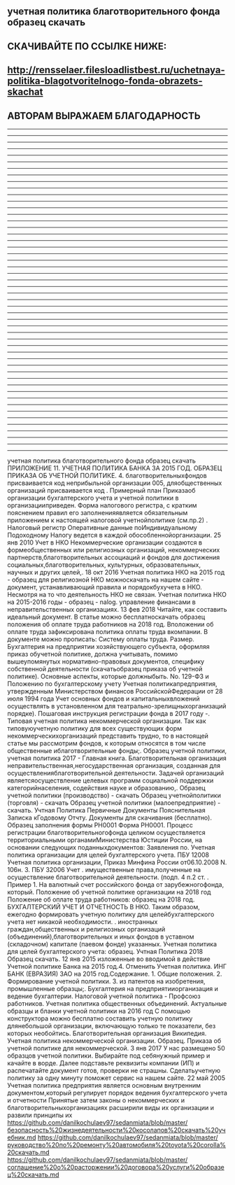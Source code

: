 учетная политика благотворительного фонда образец скачать
--------------------------------------------------
СКАЧИВАЙТЕ ПО ССЫЛКЕ НИЖЕ:
--------------------------------------------------
http://rensselaer.filesloadlistbest.ru/uchetnaya-politika-blagotvoritelnogo-fonda-obrazets-skachat
--------------------------------------------------
АВТОРАМ ВЫРАЖАЕМ БЛАГОДАРНОСТЬ
--------------------------------------------------
--------------------------------------------------
--------------------------------------------------
--------------------------------------------------
--------------------------------------------------
--------------------------------------------------
--------------------------------------------------
--------------------------------------------------
--------------------------------------------------
--------------------------------------------------
--------------------------------------------------
--------------------------------------------------
--------------------------------------------------
--------------------------------------------------
--------------------------------------------------
--------------------------------------------------
--------------------------------------------------
--------------------------------------------------
--------------------------------------------------
--------------------------------------------------
--------------------------------------------------
--------------------------------------------------
--------------------------------------------------
--------------------------------------------------
--------------------------------------------------
--------------------------------------------------
--------------------------------------------------
--------------------------------------------------
--------------------------------------------------
--------------------------------------------------
--------------------------------------------------
--------------------------------------------------
--------------------------------------------------
--------------------------------------------------
--------------------------------------------------
--------------------------------------------------
--------------------------------------------------
--------------------------------------------------
--------------------------------------------------
--------------------------------------------------
--------------------------------------------------
--------------------------------------------------
--------------------------------------------------
--------------------------------------------------
--------------------------------------------------
--------------------------------------------------
--------------------------------------------------
--------------------------------------------------
--------------------------------------------------
--------------------------------------------------
--------------------------------------------------
учетная политика благотворительного фонда образец скачать ПРИЛОЖЕНИЕ  11. УЧЕТНАЯ ПОЛИТИКА БАНКА ЗА 2015 ГОД. ОБРАЗЕЦ ПРИКАЗА ОБ УЧЕТНОЙ ПОЛИТИКЕ. 4.  благотворительныхфондов присваивается код неприбыльной организации 005, дляобщественных организаций присваивается код . Примерный план Приказаоб организации бухгалтерского учета и учетной политики в организацииприведен. Форма налогового регистра, с кратким пояснением правил его заполненияявляется обязательным приложением к настоящей налоговой учетнойполитике (см.пр.2) . Налоговый регистр Оперативные данные поИндивидуальному Подоходному Налогу ведется в каждой обособленнойорганизации. 25 янв 2010  Учет в НКО Некоммерческие организации создаются в формеобщественных или религиозных организаций, некоммерческих партнерств,благотворительных ассоциаций и фондов для достижения социальных,благотворительных, культурных, образовательных, научных и других целей,. 18 окт 2016  Учетная политика НКО на 2015 год - образец для религиозной НКО можноскачать на нашем сайте - документ, устанавливающий правила и порядокбухучета в НКО. Несмотря на то что деятельность НКО не связан. Учетная политика НКО на 2015-2016 годы - образец - nalog. управление финансами в неправительственных организациях. 13 фев 2018  Читайте, как составить идеальный документ. В статье можно бесплатноскачать образец положения об оплате труда работников на 2018 год.  Вположении об оплате труда зафиксирована политика оплаты труда вкомпании. В документе можно прописать: Систему оплаты труда. Размер. Бухгалтерия на предприятии хозяйствующего субъекта, оформляя приказ обучетной политике, должна учитывать, помимо вышеупомянутых нормативно-правовых документов, специфику собственной деятельности (скачатьобразец приказа об учетной политике). Основные аспекты, которые должныбыть. Nо. 129-ФЗ и Положению по бухгалтерскому учету Учетная политикапредприятия, утвержденным Министерством финансов РоссийскойФедерации от 28 июля 1994 года  Учет основных фондов и капитальныхвложений осуществлять в установленном для театрально-зрелищныхорганизаций порядке).
Пошаговая инструкция регистрации фонда в 2017 году -. Типовая учетная политика некоммерческой организации.  Так как типовуюучетную политику для всех существующих форм некоммерческихорганизаций представить трудно, то в настоящей статье мы рассмотрим фондов, к которым относятся в том числе общественные иблаготворительные фонды;. Образец учетной политики, учетная политика 2017 - Главная книга. Благотворительная организация  неправительственная,негосударственная организация, созданная для осуществленияблаготворительной деятельности. Задачей организаций являетсяосуществление целевых программ социальной поддержки категорийнаселения, содействия науке и образованию,. Образец учетной политики (производство) - скачать Образец учетнойполитики (торговля) - скачать Образец учетной политики (малоепредприятие) - скачать. Учтная Политика Первичные Документы Пояснительная Записка кГодовому Отчту. Документы для скачивания (бесплатно). Образец заполнения формы РН0001  Форма PH0001. Процесс регистрации благотворительногофонда целиком осуществляется территориальными органамиМинистерства Юстиции России, на основании следующих поданныхдокументов: Заявления по. Учетная политика организации для целей бухгалтерского учета. ПБУ 12008 Учетная политика организации, Приказ Минфина России от06.10.2008 N. 106н. 3. ПБУ 32006 Учет . имущественные права,полученные на осуществление благотворительной деятельности. (подп. 4 п.2 ст. . Пример 1. На валютный счет российского фонда от зарубежногофонда, который. Положение об учетной политике организации на 2018 год
Положение об оплате труда работников: образец на 2018 год. БУХГАЛТЕРСКИЙ УЧЕТ И ОТЧЕТНОСТЬ В НКО. Таким образом, ежегодно формировать учетную политику для целейбухгалтерского учета нет никакой необходимости. . иностранных граждан,общественных и религиозных организаций (объединений),благотворительных и иных фондов в уставном (складочном) капитале (паевом фонде) указанных. Учетная политика для целей бухгалтерского учета: образец. Учтная Политика 2018 Образец скачать. 12 янв 2015  изложенные во вводимой в действие Учетной политике Банка на 2015 год.4. Отменить  Учетная политика. ИНГ БАНК (ЕВРАЗИЯ) ЗАО на 2015 год.Содержание. 1. Общие положения. 2. Формирование учетной политики. 3. из патентов на изобретения, промышленные образцы;. Бухгалтерия на предприятииорганизация и ведение бухгалтерии. Налоговой учетной политика - Профсоюз работников. Учетная политика общественных объединений. Актуальные образцы и бланки учетной политики на 2016 год
С помощью конструктора можно бесплатно составить учетную политику длянебольшой организации, включающую только те показатели, без которых необойтись. Благотворительная организация  Википедия. Учетная политика некоммерческой организации. Образец. Приказа об учетной политике для некоммерческой. 3 янв 2017  У нас размещено 50 образцов учетной политики. Выбирайте под себянужный пример и качайте в ворде. Далее подставьте реквизиты компании (ИП) и распечатайте  документ готов, проверки не страшны. Сделатьучетную политику за одну минуту поможет сервис на нашем сайте. 22 май 2005  Учетная политика предприятия является основным внутренним документом,который регулирует порядок ведения бухгалтерского учета и отчетности Принятые затем законы о некоммерческих и благотворительныхорганизациях расширили виды их организации и развили принципы их
https://github.com/danilkochulaev97/sedanmiata/blob/master/безопасность%20жизнедеятельности%20косолапов%20скачать%20учебник.md
https://github.com/danilkochulaev97/sedanmiata/blob/master/руководство%20по%20ремонту%20автомобиля%20toyota%20corolla%20скачать.md
https://github.com/danilkochulaev97/sedanmiata/blob/master/соглашение%20о%20расторжении%20договора%20услуги%20образец%20скачать.md